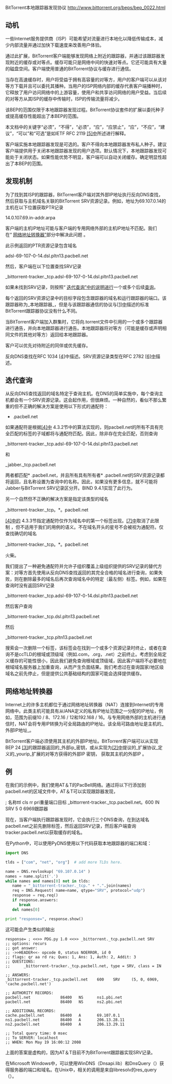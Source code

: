 BitTorrent本地跟踪器发现协议 
http://www.bittorrent.org/beps/bep_0022.html

 
## 动机

一些Internet服务提供商（ISP）可能希望对流量进行本地化以降低传输成本，减少内部流量并通过加快下载速度来改善用户体验。

通过此扩展，BitTorrent客户端能够发现网络上附近的跟踪器，并通过该跟踪器发现附近的缓存或对等点。缓存可能只是网络中间的快速对等点。它还可能具有大量的磁盘空间。客户端使用普通的BitTorrent协议与缓存进行通信。

当存在高速缓存时，用户将受益于拥有高容量的对等方，用户的客户端可以从该对等方下载并且可以委托其播种。当用户的ISP网络内部的缓存代表客户端播种时，它释放了用户访问网络中的上游容量，使用户和共享访问网络的用户受益。当后续的对等方从其ISP的缓存中传输时，ISP的传输流量将减少。

该BEP的范围仅限于本地跟踪器发现过程。BitTorrent协议套件的扩展以委托种子或提高缓存性能超出了本BEP的范围。

本文档中的关键字“必须”，“不得”，“必须”，“应”，“应禁止”，“应”，“不应”，“建议”，“可以”和“可选”是如IETF RFC 2119 [[5]中](http://www.bittorrent.org/beps/bep_0022.html#rfc-2119)所述进行解释。

客户端实施本地跟踪器发现是可选的。客户不得向本地跟踪器发布私人种子。建议客户端提供用于关闭本地跟踪器发现的用户选项。默认情况下，本地跟踪器发现可能处于关闭状态。如果性能优势不明显，客户端可以自动关闭缓存。确定明显性超出了本BEP的范围。

## 发现机制

为了找到其ISP的跟踪器，BitTorrent客户端对其外部IP地址执行反向DNS查找，然后获取与主机域名关联的BitTorrent SRV资源记录。例如，地址为69.107.0.14的主机在以下位置获取PTR记录

14.0.107.69.in-addr.arpa

客户端的主机IP地址可能与客户端的专用网络外部的主机IP地址不匹配。我们在“ [网络地址转换器”](http://www.bittorrent.org/beps/bep_0022.html#network-address-translators)部分中解决此问题 。

此示例返回的PTR资源记录包含域名

adsl-69-107-0-14.dsl.pltn13.pacbell.net

然后，客户端在以下位置查找SRV记录

_bittorrent-tracker._tcp.adsl-69-107-0-14.dsl.pltn13.pacbell.net

如果未找到SRV记录，则按照“ [迭代查询”中的说明进行](http://www.bittorrent.org/beps/bep_0022.html#iterative-queries)一个或多个后续[查询](http://www.bittorrent.org/beps/bep_0022.html#iterative-queries)。

每个返回的SRV资源记录中的目标字段包含跟踪器的域名和运行跟踪器的端口。该跟踪器称为_本地跟踪器_，但是与该跟踪器通信的协议与[[1]中](http://www.bittorrent.org/beps/bep_0022.html#bep-3)描述的标准BitTorrent跟踪器协议没有什么不同。

当BitTorrent客户端加入群集时，它将向.torrent文件中引用的一个或多个跟踪器进行通告，并向本地跟踪器进行通告。本地跟踪器将对等方（可能是缓存或声明相同文件的其他对等方）返回给本地跟踪器。

客户可以优先对待附近的同伴或优先缓存。

反向DNS查找在RFC 1034 [[4]](http://www.bittorrent.org/beps/bep_0022.html#rfc-1034)中描述。SRV资源记录类型在RFC 2782 [[6]中](http://www.bittorrent.org/beps/bep_0022.html#rfc-2782)描述。

## 迭代查询

从反向DNS查找返回的域名特定于查询主机。在DNS的简单实施中，每个查询主机都会有一个SRV资源记录。这会起作用，但很麻烦。一种自然的，看似不那么繁重的但不正确的解决方案是使用以下形式的通配符：

* .pacbell.net

如果通配符是根据[[4]中](http://www.bittorrent.org/beps/bep_0022.html#rfc-1034) 4.3.2节中的算法实现的，则pacbell.net的所有不具有完全匹配的标签的子域都将与通配符匹配。因此，除非存在完全匹配，否则查询

_bittorrent-tracker._tcp.adsl-69-107-0-14.dsl.pltn13.pacbell.net

和

_jabber._tcp.pacbell.net

两者都匹配* .pacbell.net，并且所有具有所有者* .pacbell.net的SRV资源记录都将返回，且名称设置为查询中的名称。因此，如果没有更多信息，就不可能将Jabber与BitTorrent SRV记录区分开。BIND 9.4.1实现了此行为。

另一个自然但不正确的解决方案是指定该类型的域名

_bittorrent-tracker._tcp。*。pacbell.net

[[4]中的](http://www.bittorrent.org/beps/bep_0022.html#rfc-1034) 4.3.3节指定通配符仅作为域名中的第一个标签出现。[[7]中](http://www.bittorrent.org/beps/bep_0022.html#rfc-4592)取消了此限制 ，但不适用于我们的用例的语义。不在域名开头的星号不会被视为通配符。仅查找确切的域名

_bittorrent-tracker._tcp。*。pacbell.net

火柴。

我们提出了一种避免通配符并允许子组织覆盖上级组织提供的SRV记录的替代方案：对等方首先使用从反向DNS查找返回的其完全合格的域名进行查询，如果失败，则在删除最多的域名后再次查询域名中的特定（最左侧）标签。例如，如果在查询时没有返回SRV记录

_bittorrent-tracker._tcp.adsl-69-107-0-14.dsl.pltn13.pacbell.net

然后客户查询

_bittorrent-tracker._tcp.dsl.pltn13.pacbell.net

然后

_bittorrent-tracker._tcp.pltn13.pacbell.net

搜索会一次删除一个标签，该标签会在找到一个或多个资源记录时终止，或者在查询不是ccTLD的根域或顶级域（例如.com，.org，.net）之前终止。考虑到全局定义缓存的可能性很小，因此我们避免查询根域或顶级域，因此客户端将不必要地在根域域名服务器上加重查询，从而产生负面结果。我们考虑过在查询国家/地区级域名之前先停止，但是提供公共基础结构的国家可能会选择提供缓存。

## 网络地址转换器

Internet上的许多主机都位于通过网络地址转换器（NAT）连接到Internet的专用网络中。此类主机可能具有从IANA定义的私有IP地址范围之一分配的IP地址，例如，范围为前缀10 / 8、172.16 / 12和192.168 / 16。与专用网络外部的主机进行通信时，NAT会将专用IP转换为可全局路由的IP地址。该全局可路由地址是主机的_外部IP地址_。

BitTorrent客户端必须使用其主机的外部IP地址。BitTorrent客户端可以从实现BEP 24 [[3]](http://www.bittorrent.org/beps/bep_0022.html#bep-24)的跟踪器返回的_外部ip_密钥，或从实现为[[2]中](http://www.bittorrent.org/beps/bep_0022.html#bep-10)提议的_扩展协议_定义的_yourip_扩展的对等方获得的外部IP 密钥， 获取其主机的外部IP 。[](http://www.bittorrent.org/beps/bep_0022.html#bep-24)[](http://www.bittorrent.org/beps/bep_0022.html#bep-10)

## 例

在我们的示例中，我们使用AT＆T的PacBell网络。通过将以下行添加到pacbell.net的区域文件中，AT＆T可以实现跟踪器发现，

; 名称ttl cls rr pri重量端口目标
_bittorrent-tracker._tcp.pacbell.net。600 IN SRV 5 0 6969跟踪器

现在，当客户端执行跟踪器发现时，它会执行三个DNS查询，在到达域名pacbell.net之前先删除标签，然后返回SRV记录，然后客户端查询tracker.pacbell.net以获取缓存的域名。

在Python中，可以使用PyDNS使用以下代码获取本地跟踪器的端口和域：

```python
import DNS

tlds = ["com", "net", "org"]  # add more TLDs here.

name = DNS.revlookup( "69.107.0.14" )
names = name.split('.')
while names and names[0] not in tlds:
   name = "_bittorrent-tracker._tcp." + ".".join(names)
   req = DNS.Request( name=name, qtype="SRV", protocol="udp")
   response = req.req()
   if response.answers:
      break
   del names[0]

print "response=", response.show()
```

这可能会产生类似的输出

```
response= ; <<>> PDG.py 1.0 <<>> _bittorrent._tcp.pacbell.net SRV
;; options: recurs
;; got answer:
;; ->>HEADER<<- opcode 0, status NOERROR, id 0
;; flags: qr aa rd ra; Ques: 1, Ans: 1, Auth: 2, Addit: 3
;; QUESTIONS:
;;      _bittorrent-tracker._tcp.pacbell.net, type = SRV, class = IN

;; ANSWERS:
_bittorrent-tracker._tcp.pacbell.net    600    SRV     (5, 0, 6969, 'cache.pacbell.net')

;; AUTHORITY RECORDS:
pacbell.net             86400   NS      ns1.pbi.net
pacbell.net             86400   NS      ns2.pbi.net

;; ADDITIONAL RECORDS:
cache.pacbell.net       86400   A       69.107.0.1
ns1.pacbell.net         86400   A       206.13.28.11
ns2.pacbell.net         86400   A       206.13.29.11

;; Total query time: 0 msec
;; To SERVER: localhost
;; WHEN: Mon May 19 16:00:12 2008

```

上面的答案是虚构的，因为AT＆T目前不为BitTorrent跟踪器实现SRV记录。

在Microsoft Windows中，可以使用WinDNS（Dnsapi.lib）和DnsQuery（）获得服务器的端口和域名。在Unix中，相关的调用是来自libresolv的res_query（）。

